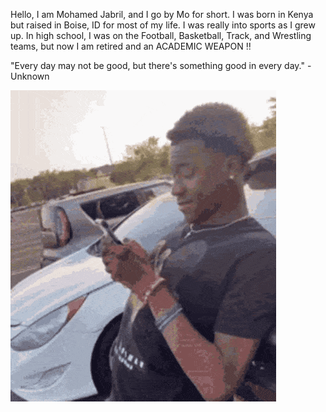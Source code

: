 Hello, I am Mohamed Jabril, and I go by Mo for short. I was born in Kenya but raised in Boise, ID for most of my life. I was really into sports as I grew up. In high school, I was on the Football, Basketball, Track, and Wrestling teams, but now I am retired and an ACADEMIC WEAPON ‼️

"Every day may not be good, but there's something good in every day." - Unknown

![Happy](./man-blushing-smiling.gif)
